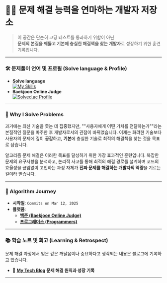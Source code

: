 # 👨‍💻 문제 해결 능력을 연마하는 개발자 저장소

> 이 공간은 단순히 코딩 테스트를 통과하기 위함이 아닌<br>
> **문제의 본질을 꿰뚫고 기본에 충실한 해결책을 찾는 개발자**로 성장하기 위한 훈련 기록입니다.

---

### 🛠️ 문제풀이 언어 및 프로필 (Solve language & Profile)

-   **Solve language**
    <br/>
    [![My Skills](https://skillicons.dev/icons?i=kotlin,java)](https://skillicons.dev)
-   **Baekjoon Online Judge**
    <br/>
    <a href="https://solved.ac/mekazon" target="_blank">
      <img src="http://mazassumnida.wtf/api/v2/generate_badge?boj=mekazon" alt="Solved.ac Profile"/>
    </a>

---

### 🤔 Why I Solve Problems

과거에는 최신 기술을 좇는 데 집중했지만, ""사용자에게 어떤 가치를 전달하는가""라는 본질적인 질문을 마주한 후 개발자로서의 관점이 바뀌었습니다.
이제는 화려한 기술보다 사용자의 문제에 깊이 **공감**하고, **기본**에 충실한 기술로 최적의 해결책을 찾는 것을 목표로 삼습니다.

알고리즘 문제 해결은 이러한 목표를 달성하기 위한 가장 효과적인 훈련입니다.
복잡한 문제의 요구사항을 분석하고, 논리적 사고를 통해 최적의 해결 경로를 설계하며
코드의 효율성을 끊임없이 고민하는 과정 자체가 **진짜 문제를 해결하는 개발자의 역량**을 기르는 길이라 믿습니다.

---

### 🚀 Algorithm Journey

-   **시작일**: `Commits on Mar 12, 2025`
-   **플랫폼**:
    -   [**백준 (Baekjoon Online Judge)**](./BAEKJOON)
    -   [**프로그래머스 (Programmers)**](./PROGRAMMERS)

---

### 📚 학습 노트 및 회고 (Learning & Retrospect)

문제 해결 과정에서 얻은 깊은 깨달음이나 중요하다고 생각되는 내용은 블로그에 기록하고 있습니다.

-   🔗 **[My Tech Blog](https://velog.io/@stdiodh/series/%EB%A7%A43PS) 문제 해결 원칙과 성장 기록**

---
